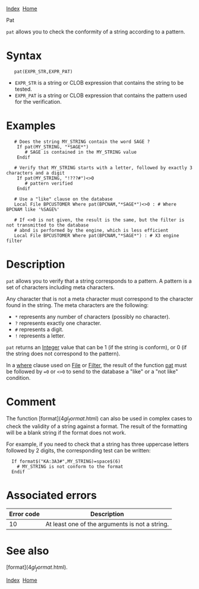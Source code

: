 [Index](index.html)  [Home](getting-started_home.html)

Pat

`pat` allows you to check the conformity of a string according to a pattern.

# Syntax

```
   pat(EXPR_STR,EXPR_PAT)
```

* `EXPR_STR` is a string or CLOB expression that contains the string to be tested.
* `EXPR_PAT` is a string or CLOB expression that contains the pattern used for the verification.

# Examples

```
   # Does the string MY_STRING contain the word SAGE ?
    If pat(MY_STRING, "*SAGE*")
       # SAGE is contained in the MY_STRING value
    Endif

   # Verify that MY_STRING starts with a letter, followed by exactly 3 characters and a digit
    If pat(MY_STRING, "!???#")<>0
       # pattern verified
    Endif

   # Use a "like" clause on the database
   Local File BPCUSTOMER Where pat(BPCNAM,"*SAGE*")<>0 : # Where BPCNAM like '%SAGE%'

   # If <>0 is not given, the result is the same, but the filter is not transmitted to the database
   # abnd is performed by the engine, which is less efficient
   Local File BPCUSTOMER Where pat(BPCNAM,"*SAGE*") : # X3 engine filter
```

# Description

`pat` allows you to verify that a string corresponds to a pattern. A pattern is a set of characters including meta characters.

Any character that is not a meta character must correspond to the character found in the string. The meta characters are the following:

* `*` represents any number of characters (possibly no character).
* `?` represents exactly one character.
* `#` represents a digit.
* `!` represents a letter.

`pat` returns an [Integer](4gl_integer.html) value that can be 1 (if the string is conform), or 0 (if the string does not correspond to the pattern).

In a [where](4gl_where.html) clause used on [File](4gl_file.html) or [Filter](4gl_filter.html), the result of the function [pat](4gl_pat.html) must be followed by `=0` or `<>0` to send to the database a "like" or a "not like" condition.

# Comment

The function [format$](4gl_format$.html) can also be used in complex cases to check the validity of a string against a format. The result of the formatting will be a blank string if the format does not work.

For example, if you need to check that a string has three uppercase letters followed by 2 digits, the corresponding test can be written:

```
  If format$("KA:3A3#",MY_STRING)=space$(6)
    # MY_STRING is not conform to the format
  Endif
```

# Associated errors

| Error code | Description |
| --- | --- |
| 10 | At least one of the arguments is not a string. |

# See also

[format$](4gl_format$.html).

  

[Index](index.html)  [Home](getting-started_home.html)